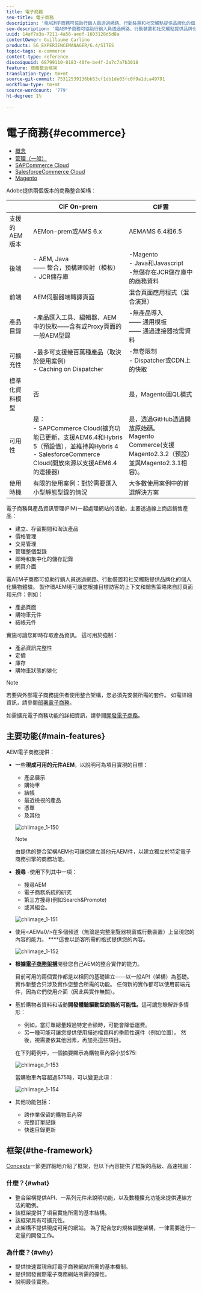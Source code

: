```yaml
---
title: 電子商務
seo-title: 電子商務
description: '電AEM子商務可協助行銷人員透過網路、行動裝置和社交觸點提供品牌化的個人化購物體驗。 '
seo-description: '電AEM子商務可協助行銷人員透過網路、行動裝置和社交觸點提供品牌化的個人化購物體驗。 '
uuid: 14af7a3a-7211-4a56-aeef-1603128d5d8a
contentOwner: Guillaume Carlino
products: SG_EXPERIENCEMANAGER/6.4/SITES
topic-tags: e-commerce
content-type: reference
discoiquuid: 68799110-8183-40fe-be4f-2a7c7a7b3018
feature: 商務整合框架
translation-type: tm+mt
source-git-commit: 75312539136bb53cf1db1de03fc0f9a1dca49791
workflow-type: tm+mt
source-wordcount: '779'
ht-degree: 1%

---
```



# 電子商務{#ecommerce}

* [概念](/help/sites-administering/concepts.md)
* [管理（一般）](/help/sites-administering/generic.md)
* [SAPCommerce Cloud](/help/sites-administering/sap-commerce-cloud.md)
* [SalesforceCommerce Cloud](https://github.com/adobe/commerce-salesforce)
* [Magento](https://www.adobe.io/apis/experiencecloud/commerce-integration-framework/integrations.html#!AdobeDocs/commerce-cif-documentation/master/integrations/02-AEM-Magento.md)

Adobe提供兩個版本的商務整合架構：

|  | CIF On-prem | CIF雲 |
|-------------------------|--------------------------------------------------------------------------------------------------------------------------------------------------------------------------------------------------------|------------------------------------------------------------------------------------------------------------------------|
| 支援的 AEM 版本 | AEMon-prem或AMS 6.x | AEMAMS 6.4和6.5 |
| 後端 | - AEM, Java <br> —— 整合，預構建映射（模板）<br> - JCR儲存庫 | -Magento<br>- Java和Javascript <br>-無儲存在JCR儲存庫中的商務資料 |
| 前端 | AEM伺服器端轉譯頁面 | 混合頁面應用程式（混合演算） |
| 產品目錄 | -產品匯入工具、編輯器、AEM<br>中的快取——含有或Proxy頁面的一般AEM型錄 | -無產品導入<br> —— 通用模板<br> —— 通過連接器按需資料 |
| 可擴充性 | -最多可支援幾百萬種產品（取決於使用案例）<br> - Caching on Dispatcher | -無卷限制<br> - Dispatcher或CDN上的快取 |
| 標準化資料模型 | 否 | 是，Magento圖QL模式 |
| 可用性 | 是：<br> - SAPCommerce Cloud(擴充功能已更新，支援AEM6.4和Hybris 5（預設值），並維持與Hybris 4 <br> - SalesforceCommerce Cloud(開放來源以支援AEM6.4的連接器) | 是，透過GitHub透過開放原始碼。 <br> Magento Commerce(支援Magento2.3.2（預設）並與Magento2.3.1相容)。 |
| 使用時機 | 有限的使用案例：對於需要匯入小型靜態型錄的情況 | 大多數使用案例中的首選解決方案 |

電子商務與產品資訊管理(PIM)一起處理網站的活動，主要透過線上商店銷售產品：

* 建立、存留期間和淘汰產品
* 價格管理
* 交易管理
* 管理整個型錄
* 即時和集中化的儲存記錄
* 網頁介面

電AEM子商務可協助行銷人員透過網路、行動裝置和社交觸點提供品牌化的個人化購物體驗。 製作環AEM境可讓您根據目標訪客的上下文和銷售策略來自訂頁面和元件；例如：

* 產品頁面
* 購物車元件
* 結帳元件

實施可讓您即時存取產品資訊。 這可用於強制：

* 產品資訊完整性
* 定價
* 庫存
* 購物車狀態的變化

>[!NOTE]
>
>若要與外部電子商務提供者使用整合架構，您必須先安裝所需的套件。 如需詳細資訊，請參閱[部署電子商務](/help/sites-deploying/ecommerce.md)。
>
>如需擴充電子商務功能的詳細資訊，請參閱[開發電子商務](/help/sites-developing/ecommerce.md)。

## 主要功能{#main-features}

AEM電子商務提供：

* 一些&#x200B;**現成可用的元件AEM**，以說明可為項目實現的目標：

   * 產品展示
   * 購物車
   * 結帳
   * 最近檢視的產品
   * 憑單
   * 及其他

   ![chlimage_1-150](assets/chlimage_1-150.png)

   >[!NOTE]
   >
   >由提供的整合架構AEM也可讓您建立其他元AEM件，以建立獨立於特定電子商務引擎的商務功能。

* **搜尋** -使用下列其中一項：

   * 搜尋AEM
   * 電子商務系統的研究
   * 第三方搜尋(例如Search&amp;Promote)
   * 或其組合。

   ![chlimage_1-151](assets/chlimage_1-151.png)

* 使用&lt;AEMa0/>在多個頻道（無論是完整瀏覽器視窗或行動裝置）上呈現您的內容的能力。 ****&#x200B;這會以訪客所需的格式提供您的內容。

   ![chlimage_1-152](assets/chlimage_1-152.png)

* **根據[電子商務架構](#the-framework)**&#x200B;開發您自己AEM的整合實作的能力。

   目前可用的兩個實作都是以相同的基礎建立——以一般API（架構）為基礎。 實作新整合只涉及實作您整合所需的功能。 任何新的實作都可以使用前端元件，因為它們使用介面（因此與實作無關）。

* 基於購物者資料和活動&#x200B;**開發體驗驅動型商務的可能性。**&#x200B;這可讓您瞭解許多情形：

   * 例如，當訂單總量超過特定金額時，可能會降低運費。
   * 另一種可能可讓您提供使用描述檔資料的季節性選件（例如位置）。 然後，視需要依其他因素，再加亮這些項目。

   在下列範例中，一個摘要顯示為購物車內容小於$75:

   ![chlimage_1-153](assets/chlimage_1-153.png)

   當購物車內容超過$75時，可以變更此項：

   ![chlimage_1-154](assets/chlimage_1-154.png)

* 其他功能包括：

   * 跨作業保留的購物車內容
   * 完整訂單記錄
   * 快速目錄更新

## 框架{#the-framework}

[Concepts](/help/sites-administering/concepts.md)一節更詳細地介紹了框架，但以下內容提供了框架的高級、高速視圖：

### 什麼？{#what}

* 整合架構提供API、一系列元件來說明功能，以及數種擴充功能來提供連線方法的範例。
* 該框架提供了項目實施所需的基本結構。
* 該框架具有可擴充性。
* 此架構不提供現成可用的網站。 為了配合您的規格調整架構，一律需要進行一定量的開發工作。

### 為什麼？{#why}

* 提供快速實現自訂電子商務網站所需的基本機制。
* 提供開發實際電子商務網站所需的彈性。
* 說明最佳實務。

